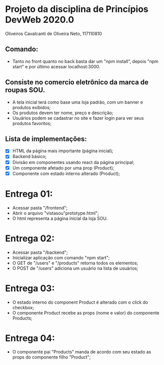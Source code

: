 # Projeto da disciplina de Princípios DevWeb 2020.0
Oliveiros Cavalcanti de Oliveira Neto, 117110810

## Comando:
- Tanto no front quanto no back basta dar um "npm install", depois "npm start" e  por último acessar localhost:3000.

## Consiste no comercio eletrônico da marca de roupas SOU.
- A tela inicial terá como base uma loja padrão, com um banner e produtos exibidos;
- Os produtos devem ter nome, preço e descrição;
- Usuários podem se cadastrar no site e fazer login para ver seus produtos favoritos;

## Lista de implementações:
- [x] HTML da página mais importante (página inicial);
- [x] Backend básico;
- [x] Divisão em componentes usando react da página principal;
- [x] Um componente afetado por uma prop (Product);
- [x] Componente com estado interno alterado (Product);

# Entrega 01:
- Acessar pasta "/frontend";
- Abrir o arquivo "vistasou"prototype.html";
- O html representa a página inicial da loja SOU.

# Entrega 02:
- Acessar pasta "/backend";
- Inicializar aplicação com comando "npm start";
- O GET de "/users" e "/products" retorna todos os elementos;
- O POST de "/users" adiciona um usuário na lista de usuários;

# Entrega 03:
- O estado interno do component Product é alterado com o click do checkbox;
- O componente Product recebe as props (nome e valor) do componente Products;

# Entrega 04:
- O componente pai "Products" manda de acordo com seu estado as props do componente filho "Product";
